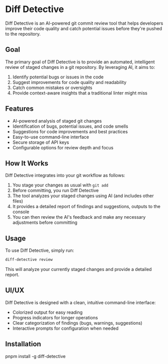 # Diff Detective

Diff Detective is an AI-powered git commit review tool that helps developers improve their code quality and catch
potential issues before they're pushed to the repository.

## Goal

The primary goal of Diff Detective is to provide an automated, intelligent review of staged changes in a git repository.
By leveraging AI, it aims to:

1. Identify potential bugs or issues in the code
2. Suggest improvements for code quality and readability
3. Catch common mistakes or oversights
4. Provide context-aware insights that a traditional linter might miss

## Features

- AI-powered analysis of staged git changes
- Identification of bugs, potential issues, and code smells
- Suggestions for code improvements and best practices
- Easy-to-use command-line interface
- Secure storage of API keys
- Configurable options for review depth and focus

## How It Works

Diff Detective integrates into your git workflow as follows:

1. You stage your changes as usual with `git add`
2. Before committing, you run Diff Detective
3. The tool analyzes your staged changes using AI (and includes other files)
4. It provides a detailed report of findings and suggestions, outputs to the console
5. You can then review the AI's feedback and make any necessary adjustments before committing

## Usage

To use Diff Detective, simply run:

```bash
diff-detective review
```

This will analyze your currently staged changes and provide a detailed report.

## UI/UX

Diff Detective is designed with a clean, intuitive command-line interface:

- Colorized output for easy reading
- Progress indicators for longer operations
- Clear categorization of findings (bugs, warnings, suggestions)
- Interactive prompts for configuration when needed

## Installation

pnpm install -g diff-detective
